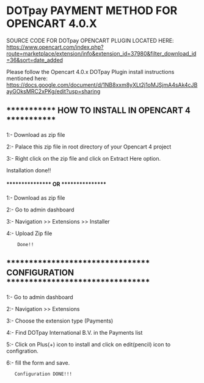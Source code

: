 # DOTpay PAYMENT METHOD FOR OPENCART 4.0.X

SOURCE CODE FOR DOTpay OPENCART PLUGIN LOCATED HERE: https://www.opencart.com/index.php?route=marketplace/extension/info&extension_id=37980&filter_download_id=36&sort=date_added

Please follow the Opencart 4.0.x DOTpay Plugin install instructions mentioned here: https://docs.google.com/document/d/1NB8xxm8yXLt2j1oMJSjmA4sAk4cJBayGOksMRC2xPKg/edit?usp=sharing

## *********** HOW TO INSTALL IN OPENCART 4 ***********

1:- Download as zip file

2:- Palace this zip file in root directory of your Opencart 4 project

3:- Right click on the zip file and click on Extract Here option.

   Installation done!!
   
   #### *************** OR ***************
   
 1:- Download as zip file
 
 2:- Go to admin dashboard
 
 3:- Navigation >> Extensions >> Installer
 
 4:-  Upload Zip file 
 
		Done!!
   
  ## ******************************** CONFIGURATION ********************************

 1:- Go to admin dashboard
 
 2:- Navigation >> Extensions 
 
 3:- Choose the extension type (Payments)
 
 4:-  Find DOTpay International B.V. in the Payments list
 
 5:-  Click on Plus(+) icon to install and click on edit(pencil) icon to configration.
 
 6:- fill the form and save.
 
       Configuration DONE!!!
   
   
   
   
